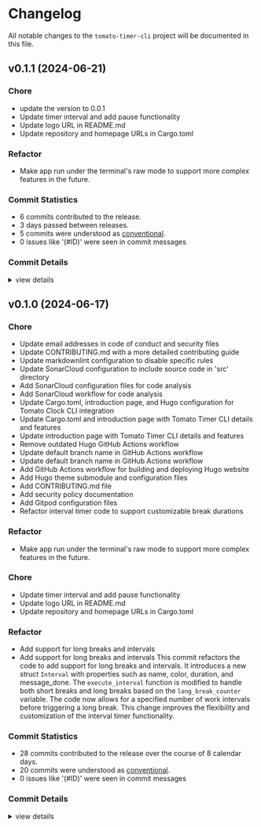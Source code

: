 # Changelog

All notable changes to the `tomato-timer-cli` project will be documented in this file.

## v0.1.1 (2024-06-21)

### Chore

- <csr-id-72a498a3a81897191df5bcbf78045a3514958818/> update the version to 0.0.1
- <csr-id-9c2edc6e6c1900b335fecd74d56419fe082ffe11/> Update timer interval and add pause functionality
- <csr-id-a2c40622325920999808fbbda4dfbd86c6586522/> Update logo URL in README.md
- <csr-id-da3c34eace37aa89e650d28bad56613d4037fb23/> Update repository and homepage URLs in Cargo.toml

### Refactor

- <csr-id-b8b542c2bb82b42626031e486d005d5a7bc40694/> Make app run under the terminal's raw mode to support more complex features in the future.

### Commit Statistics

<csr-read-only-do-not-edit/>

- 6 commits contributed to the release.
- 3 days passed between releases.
- 5 commits were understood as [conventional](https://www.conventionalcommits.org).
- 0 issues like '(#ID)' were seen in commit messages

### Commit Details

<csr-read-only-do-not-edit/>

<details><summary>view details</summary>

- **Uncategorized**
  - Update the version to 0.0.1 ([`72a498a`](https://github.com/miguoliang/tomato-timer-cli/commit/72a498a3a81897191df5bcbf78045a3514958818))
  - Release tomato-timer-cli v0.1.0 ([`eb6c91f`](https://github.com/miguoliang/tomato-timer-cli/commit/eb6c91fccd6524c8201fc602f7bcf7be750f19a0))
  - Update timer interval and add pause functionality ([`9c2edc6`](https://github.com/miguoliang/tomato-timer-cli/commit/9c2edc6e6c1900b335fecd74d56419fe082ffe11))
  - Update logo URL in README.md ([`a2c4062`](https://github.com/miguoliang/tomato-timer-cli/commit/a2c40622325920999808fbbda4dfbd86c6586522))
  - Update repository and homepage URLs in Cargo.toml ([`da3c34e`](https://github.com/miguoliang/tomato-timer-cli/commit/da3c34eace37aa89e650d28bad56613d4037fb23))
  - Make app run under the terminal's raw mode to support more complex features in the future. ([`b8b542c`](https://github.com/miguoliang/tomato-timer-cli/commit/b8b542c2bb82b42626031e486d005d5a7bc40694))

</details>

## v0.1.0 (2024-06-17)

<csr-id-12790a00cb1dc328837701f1e8ace4143a96273b/>
<csr-id-d302a0c372677d834b5f3398aa14311f78e4518e/>
<csr-id-64402904c24b7d401c19722075f8d33aa38fef46/>
<csr-id-88487a27a237562a97fd25eecbcc7b017bf7c976/>
<csr-id-14d9d8d987908dd637b9ebf54501e8ad60a80e6b/>
<csr-id-795cd5090cb513e7528178141ae6d99515ee2914/>
<csr-id-20f9cb6a4b3f72ebfb74d8aa4baad6723a8a3d01/>
<csr-id-c1da29015d671b7af3e35db17fb6eef7db2899e4/>
<csr-id-7bebfe8b62e789afe0a1bfec5d5cf0f0515db88e/>
<csr-id-444e7e0badf8a285c843c092e72bc85796ee5de9/>
<csr-id-490566706326c8b44d291b0191f9cc27ab660ef5/>
<csr-id-f1b9f8769b96b8929144babe1c6f6281aafe537f/>
<csr-id-bb7c19417d3df0f79b02f541e5afdaa6d89e8b79/>
<csr-id-b4a2d35169c19671ee0cc166a1579e47a87ed2e7/>
<csr-id-70175ebb16b2c4946c57ebf7d45c5b31055c8729/>
<csr-id-794b24974cb867b2d9dfbea22060be846f832bde/>
<csr-id-46744bac17a607fdb74030a4795c76649ed5f404/>
<csr-id-3c9b9d33a912916c0cc8e35b7744358b29168569/>
<csr-id-e282ddfdd139d2fe19510fae41562bb3df6a7b53/>
<csr-id-1844ee8396ac65fe6de58ecfe924219182dddc47/>
<csr-id-b8b542c2bb82b42626031e486d005d5a7bc40694/>
<csr-id-9c2edc6e6c1900b335fecd74d56419fe082ffe11/>
<csr-id-a2c40622325920999808fbbda4dfbd86c6586522/>
<csr-id-da3c34eace37aa89e650d28bad56613d4037fb23/>

### Chore

- <csr-id-12790a00cb1dc328837701f1e8ace4143a96273b/> Update email addresses in code of conduct and security files
- <csr-id-d302a0c372677d834b5f3398aa14311f78e4518e/> Update CONTRIBUTING.md with a more detailed contributing guide
- <csr-id-64402904c24b7d401c19722075f8d33aa38fef46/> Update markdownlint configuration to disable specific rules
- <csr-id-88487a27a237562a97fd25eecbcc7b017bf7c976/> Update SonarCloud configuration to include source code in 'src' directory
- <csr-id-14d9d8d987908dd637b9ebf54501e8ad60a80e6b/> Add SonarCloud configuration files for code analysis
- <csr-id-795cd5090cb513e7528178141ae6d99515ee2914/> Add SonarCloud workflow for code analysis
- <csr-id-20f9cb6a4b3f72ebfb74d8aa4baad6723a8a3d01/> Update Cargo.toml, introduction page, and Hugo configuration for Tomato Clock CLI integration
- <csr-id-c1da29015d671b7af3e35db17fb6eef7db2899e4/> Update Cargo.toml and introduction page with Tomato Timer CLI details and features
- <csr-id-7bebfe8b62e789afe0a1bfec5d5cf0f0515db88e/> Update introduction page with Tomato Timer CLI details and features
- <csr-id-444e7e0badf8a285c843c092e72bc85796ee5de9/> Remove outdated Hugo GitHub Actions workflow
- <csr-id-490566706326c8b44d291b0191f9cc27ab660ef5/> Update default branch name in GitHub Actions workflow
- <csr-id-f1b9f8769b96b8929144babe1c6f6281aafe537f/> Update default branch name in GitHub Actions workflow
- <csr-id-bb7c19417d3df0f79b02f541e5afdaa6d89e8b79/> Add GitHub Actions workflow for building and deploying Hugo website
- <csr-id-b4a2d35169c19671ee0cc166a1579e47a87ed2e7/> Add Hugo theme submodule and configuration files
- <csr-id-70175ebb16b2c4946c57ebf7d45c5b31055c8729/> Add CONTRIBUTING.md file
- <csr-id-794b24974cb867b2d9dfbea22060be846f832bde/> Add security policy documentation
- <csr-id-46744bac17a607fdb74030a4795c76649ed5f404/> Add Gitpod configuration files
- <csr-id-3c9b9d33a912916c0cc8e35b7744358b29168569/> Refactor interval timer code to support customizable break durations

### Refactor

- <csr-id-b8b542c2bb82b42626031e486d005d5a7bc40694/> Make app run under the terminal's raw mode to support more complex features in the future.

### Chore

- <csr-id-9c2edc6e6c1900b335fecd74d56419fe082ffe11/> Update timer interval and add pause functionality
- <csr-id-a2c40622325920999808fbbda4dfbd86c6586522/> Update logo URL in README.md
- <csr-id-da3c34eace37aa89e650d28bad56613d4037fb23/> Update repository and homepage URLs in Cargo.toml

### Refactor

- <csr-id-e282ddfdd139d2fe19510fae41562bb3df6a7b53/> Add support for long breaks and intervals
- <csr-id-1844ee8396ac65fe6de58ecfe924219182dddc47/> Add support for long breaks and intervals
   This commit refactors the code to add support for long breaks and intervals. It introduces a new struct `Interval` with properties such as name, color, duration, and message_done. The `execute_interval` function is modified to handle both short breaks and long breaks based on the `long_break_counter` variable. The code now allows for a specified number of work intervals before triggering a long break. This change improves the flexibility and customization of the interval timer functionality.

### Commit Statistics

<csr-read-only-do-not-edit/>

- 28 commits contributed to the release over the course of 8 calendar days.
- 20 commits were understood as [conventional](https://www.conventionalcommits.org).
- 0 issues like '(#ID)' were seen in commit messages

### Commit Details

<csr-read-only-do-not-edit/>

<details><summary>view details</summary>

- **Uncategorized**
  - Release tomato-timer-cli v0.1.0 ([`b58d278`](https://github.com/miguoliang/tomato-timer-cli/commit/b58d2781a80b4c95ca19efb9918bf22bc1b246cd))
  - Release tomato-timer-cli v0.1.0 ([`39bd16b`](https://github.com/miguoliang/tomato-timer-cli/commit/39bd16b3a21974793d6133cc2f8bfde42dbcd518))
  - Release tomato-timer-cli v0.1.0 ([`c5355bc`](https://github.com/miguoliang/tomato-timer-cli/commit/c5355bc6ab2efe67c4f93e4249559f115a7fe8af))
  - Release tomato-timer-cli v0.1.0 ([`cb597e5`](https://github.com/miguoliang/tomato-timer-cli/commit/cb597e52fdd4538db94630ee2826b07ed07a8f6a))
  - Update email addresses in code of conduct and security files ([`12790a0`](https://github.com/miguoliang/tomato-timer-cli/commit/12790a00cb1dc328837701f1e8ace4143a96273b))
  - Update CONTRIBUTING.md with a more detailed contributing guide ([`d302a0c`](https://github.com/miguoliang/tomato-timer-cli/commit/d302a0c372677d834b5f3398aa14311f78e4518e))
  - Update markdownlint configuration to disable specific rules ([`6440290`](https://github.com/miguoliang/tomato-timer-cli/commit/64402904c24b7d401c19722075f8d33aa38fef46))
  - Update SonarCloud configuration to include source code in 'src' directory ([`88487a2`](https://github.com/miguoliang/tomato-timer-cli/commit/88487a27a237562a97fd25eecbcc7b017bf7c976))
  - Add SonarCloud configuration files for code analysis ([`14d9d8d`](https://github.com/miguoliang/tomato-timer-cli/commit/14d9d8d987908dd637b9ebf54501e8ad60a80e6b))
  - Add SonarCloud workflow for code analysis ([`795cd50`](https://github.com/miguoliang/tomato-timer-cli/commit/795cd5090cb513e7528178141ae6d99515ee2914))
  - Update Cargo.toml, introduction page, and Hugo configuration for Tomato Clock CLI integration ([`20f9cb6`](https://github.com/miguoliang/tomato-timer-cli/commit/20f9cb6a4b3f72ebfb74d8aa4baad6723a8a3d01))
  - Update Cargo.toml and introduction page with Tomato Timer CLI details and features ([`c1da290`](https://github.com/miguoliang/tomato-timer-cli/commit/c1da29015d671b7af3e35db17fb6eef7db2899e4))
  - Update introduction page with Tomato Timer CLI details and features ([`7bebfe8`](https://github.com/miguoliang/tomato-timer-cli/commit/7bebfe8b62e789afe0a1bfec5d5cf0f0515db88e))
  - Remove outdated Hugo GitHub Actions workflow ([`444e7e0`](https://github.com/miguoliang/tomato-timer-cli/commit/444e7e0badf8a285c843c092e72bc85796ee5de9))
  - Create hugo.yml ([`ae26652`](https://github.com/miguoliang/tomato-timer-cli/commit/ae26652956c285802d4fed5f39a333a982512c83))
  - Update default branch name in GitHub Actions workflow ([`4905667`](https://github.com/miguoliang/tomato-timer-cli/commit/490566706326c8b44d291b0191f9cc27ab660ef5))
  - Update default branch name in GitHub Actions workflow ([`f1b9f87`](https://github.com/miguoliang/tomato-timer-cli/commit/f1b9f8769b96b8929144babe1c6f6281aafe537f))
  - Add GitHub Actions workflow for building and deploying Hugo website ([`bb7c194`](https://github.com/miguoliang/tomato-timer-cli/commit/bb7c19417d3df0f79b02f541e5afdaa6d89e8b79))
  - Add Hugo theme submodule and configuration files ([`b4a2d35`](https://github.com/miguoliang/tomato-timer-cli/commit/b4a2d35169c19671ee0cc166a1579e47a87ed2e7))
  - Add CONTRIBUTING.md file ([`70175eb`](https://github.com/miguoliang/tomato-timer-cli/commit/70175ebb16b2c4946c57ebf7d45c5b31055c8729))
  - Add security policy documentation ([`794b249`](https://github.com/miguoliang/tomato-timer-cli/commit/794b24974cb867b2d9dfbea22060be846f832bde))
  - Create CODE_OF_CONDUCT.md ([`dc503ff`](https://github.com/miguoliang/tomato-timer-cli/commit/dc503ff3153f753898e7d1b972ffc352826f5d8c))
  - Create LICENSE ([`a118209`](https://github.com/miguoliang/tomato-timer-cli/commit/a118209519fbb3c764b4c7c19e60e3e8b0a0c8c6))
  - Add Gitpod configuration files ([`46744ba`](https://github.com/miguoliang/tomato-timer-cli/commit/46744bac17a607fdb74030a4795c76649ed5f404))
  - Refactor interval timer code to support customizable break durations ([`3c9b9d3`](https://github.com/miguoliang/tomato-timer-cli/commit/3c9b9d33a912916c0cc8e35b7744358b29168569))
  - Add support for long breaks and intervals ([`e282ddf`](https://github.com/miguoliang/tomato-timer-cli/commit/e282ddfdd139d2fe19510fae41562bb3df6a7b53))
  - Add support for long breaks and intervals ([`1844ee8`](https://github.com/miguoliang/tomato-timer-cli/commit/1844ee8396ac65fe6de58ecfe924219182dddc47))
  - Init commit ([`48d801d`](https://github.com/miguoliang/tomato-timer-cli/commit/48d801dc256a029fc193f19684b59561ba5c5982))

</details>
